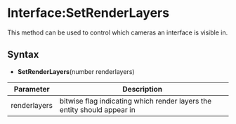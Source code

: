 # Interface:SetRenderLayers

This method can be used to control which cameras an interface is visible in.

## Syntax

- **SetRenderLayers**(number renderlayers)

| Parameter | Description |
|---|---|
| renderlayers | bitwise flag indicating which render layers the entity should appear in |
